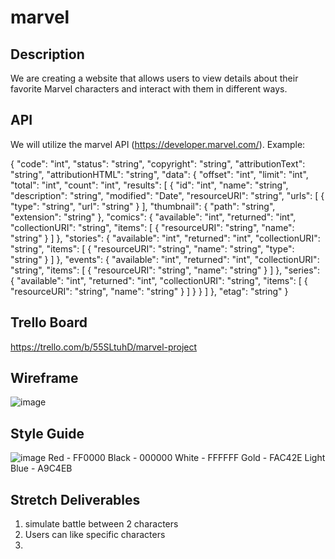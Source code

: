 # marvel

## Description
We are creating a website that allows users to view details about their favorite Marvel characters and interact with them in different ways.

## API
We will utilize the marvel API (https://developer.marvel.com/). Example:

{
  "code": "int",
  "status": "string",
  "copyright": "string",
  "attributionText": "string",
  "attributionHTML": "string",
  "data": {
    "offset": "int",
    "limit": "int",
    "total": "int",
    "count": "int",
    "results": [
      {
        "id": "int",
        "name": "string",
        "description": "string",
        "modified": "Date",
        "resourceURI": "string",
        "urls": [
          {
            "type": "string",
            "url": "string"
          }
        ],
        "thumbnail": {
          "path": "string",
          "extension": "string"
        },
        "comics": {
          "available": "int",
          "returned": "int",
          "collectionURI": "string",
          "items": [
            {
              "resourceURI": "string",
              "name": "string"
            }
          ]
        },
        "stories": {
          "available": "int",
          "returned": "int",
          "collectionURI": "string",
          "items": [
            {
              "resourceURI": "string",
              "name": "string",
              "type": "string"
            }
          ]
        },
        "events": {
          "available": "int",
          "returned": "int",
          "collectionURI": "string",
          "items": [
            {
              "resourceURI": "string",
              "name": "string"
            }
          ]
        },
        "series": {
          "available": "int",
          "returned": "int",
          "collectionURI": "string",
          "items": [
            {
              "resourceURI": "string",
              "name": "string"
            }
          ]
        }
      }
    ]
  },
  "etag": "string"
}

## Trello Board
https://trello.com/b/55SLtuhD/marvel-project

## Wireframe
![image](https://github.com/tyjsmith1/marvel/assets/95344047/d3e6c0cc-2b4d-4b09-86db-fff8fa88f32d)


## Style Guide
![image](https://github.com/tyjsmith1/marvel/assets/95344047/ff797fdb-6b2a-4c5b-b703-d3cbfba9343d)
Red - FF0000
Black - 000000
White - FFFFFF
Gold - FAC42E
Light Blue - A9C4EB

## Stretch Deliverables
1) simulate battle between 2 characters
2) Users can like specific characters
3) 
